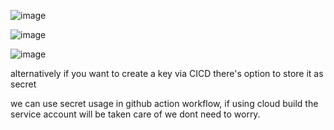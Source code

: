 ![image](https://github.com/user-attachments/assets/80fb97db-ed26-49d9-b831-7150d56b7594)


![image](https://github.com/user-attachments/assets/a2aa7c96-a4b3-479c-bb2c-80ea35eddafb)

![image](https://github.com/user-attachments/assets/7054cede-942b-4874-96e3-3ab8c462fa3c)

alternatively if you want to create a key via CICD there's option to store it as secret

we can use secret usage in github action workflow, if using cloud build the service account will be taken care of we dont need to worry.
